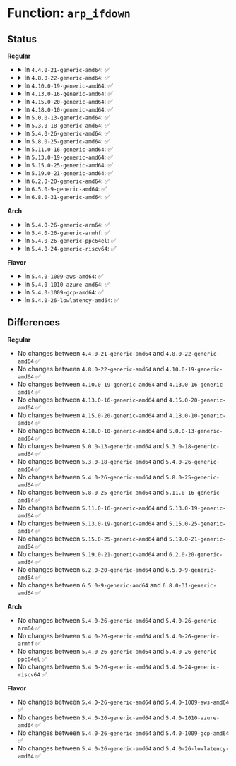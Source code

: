 # Function: <code>arp_ifdown</code>

## Status
<b>Regular</b>
<ul>
<li>
<details>
<summary>In <code>4.4.0-21-generic-amd64</code>: ✅</summary>

```c
void arp_ifdown(struct net_device * dev)
```

```json
{
  "name": "arp_ifdown",
  "collision_type": "Unique Global",
  "inline_type": "No",
  "funcs": [
    {
      "addr": 18446744071586765664,
      "name": "arp_ifdown",
      "external": true,
      "loc": "net/ipv4/arp.c:1217",
      "file": "net/ipv4/arp.c",
      "inline": "seen, unknown",
      "caller_inline": [],
      "caller_func": [
        "net/ipv4/devinet.c:inetdev_event",
        "net/ipv4/fib_frontend.c:fib_disable_ip"
      ]
    }
  ],
  "symbols": [
    {
      "addr": 18446744071586765664,
      "name": "arp_ifdown",
      "section": ".text",
      "bind": "STB_GLOBAL",
      "size": 26
    }
  ]
}
```
</details>
</li>
<li>
<details>
<summary>In <code>4.8.0-22-generic-amd64</code>: ✅</summary>

```c
void arp_ifdown(struct net_device * dev)
```

```json
{
  "name": "arp_ifdown",
  "collision_type": "Unique Global",
  "inline_type": "No",
  "funcs": [
    {
      "addr": 18446744071587213648,
      "name": "arp_ifdown",
      "external": true,
      "loc": "net/ipv4/arp.c:1230",
      "file": "net/ipv4/arp.c",
      "inline": "seen, unknown",
      "caller_inline": [],
      "caller_func": [
        "net/ipv4/devinet.c:inetdev_event",
        "net/ipv4/fib_frontend.c:fib_disable_ip"
      ]
    }
  ],
  "symbols": [
    {
      "addr": 18446744071587213648,
      "name": "arp_ifdown",
      "section": ".text",
      "bind": "STB_GLOBAL",
      "size": 26
    }
  ]
}
```
</details>
</li>
<li>
<details>
<summary>In <code>4.10.0-19-generic-amd64</code>: ✅</summary>

```c
void arp_ifdown(struct net_device * dev)
```

```json
{
  "name": "arp_ifdown",
  "collision_type": "Unique Global",
  "inline_type": "No",
  "funcs": [
    {
      "addr": 18446744071587414016,
      "name": "arp_ifdown",
      "external": true,
      "loc": "net/ipv4/arp.c:1230",
      "file": "net/ipv4/arp.c",
      "inline": "seen, unknown",
      "caller_inline": [],
      "caller_func": [
        "net/ipv4/devinet.c:inetdev_event",
        "net/ipv4/fib_frontend.c:fib_disable_ip"
      ]
    }
  ],
  "symbols": [
    {
      "addr": 18446744071587414016,
      "name": "arp_ifdown",
      "section": ".text",
      "bind": "STB_GLOBAL",
      "size": 26
    }
  ]
}
```
</details>
</li>
<li>
<details>
<summary>In <code>4.13.0-16-generic-amd64</code>: ✅</summary>

```c
void arp_ifdown(struct net_device * dev)
```

```json
{
  "name": "arp_ifdown",
  "collision_type": "Unique Global",
  "inline_type": "No",
  "funcs": [
    {
      "addr": 18446744071587550272,
      "name": "arp_ifdown",
      "external": true,
      "loc": "net/ipv4/arp.c:1268",
      "file": "net/ipv4/arp.c",
      "inline": "seen, unknown",
      "caller_inline": [],
      "caller_func": [
        "net/ipv4/devinet.c:inetdev_event",
        "net/ipv4/fib_frontend.c:fib_disable_ip",
        "net/ipv4/fib_frontend.c:fib_disable_ip"
      ]
    }
  ],
  "symbols": [
    {
      "addr": 18446744071587550272,
      "name": "arp_ifdown",
      "section": ".text",
      "bind": "STB_GLOBAL",
      "size": 26
    }
  ]
}
```
</details>
</li>
<li>
<details>
<summary>In <code>4.15.0-20-generic-amd64</code>: ✅</summary>

```c
void arp_ifdown(struct net_device * dev)
```

```json
{
  "name": "arp_ifdown",
  "collision_type": "Unique Global",
  "inline_type": "No",
  "funcs": [
    {
      "addr": 18446744071588073856,
      "name": "arp_ifdown",
      "external": true,
      "loc": "net/ipv4/arp.c:1274",
      "file": "net/ipv4/arp.c",
      "inline": "seen, unknown",
      "caller_inline": [],
      "caller_func": [
        "net/ipv4/devinet.c:inetdev_event",
        "net/ipv4/fib_frontend.c:fib_disable_ip",
        "net/ipv4/fib_frontend.c:fib_disable_ip"
      ]
    }
  ],
  "symbols": [
    {
      "addr": 18446744071588073856,
      "name": "arp_ifdown",
      "section": ".text",
      "bind": "STB_GLOBAL",
      "size": 26
    }
  ]
}
```
</details>
</li>
<li>
<details>
<summary>In <code>4.18.0-10-generic-amd64</code>: ✅</summary>

```c
void arp_ifdown(struct net_device * dev)
```

```json
{
  "name": "arp_ifdown",
  "collision_type": "Unique Global",
  "inline_type": "No",
  "funcs": [
    {
      "addr": 18446744071588427376,
      "name": "arp_ifdown",
      "external": true,
      "loc": "net/ipv4/arp.c:1274",
      "file": "net/ipv4/arp.c",
      "inline": "seen, unknown",
      "caller_inline": [],
      "caller_func": [
        "net/ipv4/devinet.c:inetdev_event",
        "net/ipv4/fib_frontend.c:fib_disable_ip",
        "net/ipv4/fib_frontend.c:fib_disable_ip"
      ]
    }
  ],
  "symbols": [
    {
      "addr": 18446744071588427376,
      "name": "arp_ifdown",
      "section": ".text",
      "bind": "STB_GLOBAL",
      "size": 26
    }
  ]
}
```
</details>
</li>
<li>
<details>
<summary>In <code>5.0.0-13-generic-amd64</code>: ✅</summary>

```c
void arp_ifdown(struct net_device * dev)
```

```json
{
  "name": "arp_ifdown",
  "collision_type": "Unique Global",
  "inline_type": "No",
  "funcs": [
    {
      "addr": 18446744071588619360,
      "name": "arp_ifdown",
      "external": true,
      "loc": "net/ipv4/arp.c:1276",
      "file": "net/ipv4/arp.c",
      "inline": "seen, unknown",
      "caller_inline": [],
      "caller_func": [
        "net/ipv4/devinet.c:inetdev_event",
        "net/ipv4/fib_frontend.c:fib_disable_ip",
        "net/ipv4/fib_frontend.c:fib_disable_ip"
      ]
    }
  ],
  "symbols": [
    {
      "addr": 18446744071588619360,
      "name": "arp_ifdown",
      "section": ".text",
      "bind": "STB_GLOBAL",
      "size": 26
    }
  ]
}
```
</details>
</li>
<li>
<details>
<summary>In <code>5.3.0-18-generic-amd64</code>: ✅</summary>

```c
void arp_ifdown(struct net_device * dev)
```

```json
{
  "name": "arp_ifdown",
  "collision_type": "Unique Global",
  "inline_type": "No",
  "funcs": [
    {
      "addr": 18446744071589031184,
      "name": "arp_ifdown",
      "external": true,
      "loc": "net/ipv4/arp.c:1272",
      "file": "net/ipv4/arp.c",
      "inline": "seen, unknown",
      "caller_inline": [],
      "caller_func": [
        "net/ipv4/devinet.c:inetdev_event",
        "net/ipv4/fib_frontend.c:fib_disable_ip",
        "net/ipv4/fib_frontend.c:fib_disable_ip"
      ]
    }
  ],
  "symbols": [
    {
      "addr": 18446744071589031184,
      "name": "arp_ifdown",
      "section": ".text",
      "bind": "STB_GLOBAL",
      "size": 26
    }
  ]
}
```
</details>
</li>
<li>
<details>
<summary>In <code>5.4.0-26-generic-amd64</code>: ✅</summary>

```c
void arp_ifdown(struct net_device * dev)
```

```json
{
  "name": "arp_ifdown",
  "collision_type": "Unique Global",
  "inline_type": "No",
  "funcs": [
    {
      "addr": 18446744071589255728,
      "name": "arp_ifdown",
      "external": true,
      "loc": "net/ipv4/arp.c:1272",
      "file": "net/ipv4/arp.c",
      "inline": "seen, unknown",
      "caller_inline": [],
      "caller_func": [
        "net/ipv4/devinet.c:inetdev_event",
        "net/ipv4/fib_frontend.c:fib_disable_ip",
        "net/ipv4/fib_frontend.c:fib_disable_ip"
      ]
    }
  ],
  "symbols": [
    {
      "addr": 18446744071589255728,
      "name": "arp_ifdown",
      "section": ".text",
      "bind": "STB_GLOBAL",
      "size": 26
    }
  ]
}
```
</details>
</li>
<li>
<details>
<summary>In <code>5.8.0-25-generic-amd64</code>: ✅</summary>

```c
void arp_ifdown(struct net_device * dev)
```

```json
{
  "name": "arp_ifdown",
  "collision_type": "Unique Global",
  "inline_type": "No",
  "funcs": [
    {
      "addr": 18446744071590230064,
      "name": "arp_ifdown",
      "external": true,
      "loc": "net/ipv4/arp.c:1272",
      "file": "net/ipv4/arp.c",
      "inline": "seen, unknown",
      "caller_inline": [],
      "caller_func": [
        "net/ipv4/devinet.c:inetdev_destroy",
        "net/ipv4/fib_frontend.c:fib_netdev_event",
        "net/ipv4/fib_frontend.c:fib_netdev_event",
        "net/ipv4/fib_frontend.c:fib_inetaddr_event"
      ]
    }
  ],
  "symbols": [
    {
      "addr": 18446744071590230064,
      "name": "arp_ifdown",
      "section": ".text",
      "bind": "STB_GLOBAL",
      "size": 26
    }
  ]
}
```
</details>
</li>
<li>
<details>
<summary>In <code>5.11.0-16-generic-amd64</code>: ✅</summary>

```c
void arp_ifdown(struct net_device * dev)
```

```json
{
  "name": "arp_ifdown",
  "collision_type": "Unique Global",
  "inline_type": "No",
  "funcs": [
    {
      "addr": 18446744071590281984,
      "name": "arp_ifdown",
      "external": true,
      "loc": "net/ipv4/arp.c:1278",
      "file": "net/ipv4/arp.c",
      "inline": "seen, unknown",
      "caller_inline": [],
      "caller_func": [
        "net/ipv4/devinet.c:inetdev_destroy",
        "net/ipv4/fib_frontend.c:fib_netdev_event",
        "net/ipv4/fib_frontend.c:fib_netdev_event",
        "net/ipv4/fib_frontend.c:fib_inetaddr_event"
      ]
    }
  ],
  "symbols": [
    {
      "addr": 18446744071590281984,
      "name": "arp_ifdown",
      "section": ".text",
      "bind": "STB_GLOBAL",
      "size": 26
    }
  ]
}
```
</details>
</li>
<li>
<details>
<summary>In <code>5.13.0-19-generic-amd64</code>: ✅</summary>

```c
void arp_ifdown(struct net_device * dev)
```

```json
{
  "name": "arp_ifdown",
  "collision_type": "Unique Global",
  "inline_type": "No",
  "funcs": [
    {
      "addr": 18446744071590196624,
      "name": "arp_ifdown",
      "external": true,
      "loc": "net/ipv4/arp.c:1278",
      "file": "net/ipv4/arp.c",
      "inline": "seen, unknown",
      "caller_inline": [],
      "caller_func": [
        "net/ipv4/devinet.c:inetdev_event",
        "net/ipv4/fib_frontend.c:fib_netdev_event",
        "net/ipv4/fib_frontend.c:fib_netdev_event",
        "net/ipv4/fib_frontend.c:fib_inetaddr_event"
      ]
    }
  ],
  "symbols": [
    {
      "addr": 18446744071590196624,
      "name": "arp_ifdown",
      "section": ".text",
      "bind": "STB_GLOBAL",
      "size": 26
    }
  ]
}
```
</details>
</li>
<li>
<details>
<summary>In <code>5.15.0-25-generic-amd64</code>: ✅</summary>

```c
void arp_ifdown(struct net_device * dev)
```

```json
{
  "name": "arp_ifdown",
  "collision_type": "Unique Global",
  "inline_type": "No",
  "funcs": [
    {
      "addr": 18446744071590978016,
      "name": "arp_ifdown",
      "external": true,
      "loc": "net/ipv4/arp.c:1278",
      "file": "net/ipv4/arp.c",
      "inline": "seen, unknown",
      "caller_inline": [],
      "caller_func": [
        "net/ipv4/devinet.c:inetdev_event",
        "net/ipv4/fib_frontend.c:fib_netdev_event",
        "net/ipv4/fib_frontend.c:fib_netdev_event",
        "net/ipv4/fib_frontend.c:fib_inetaddr_event"
      ]
    }
  ],
  "symbols": [
    {
      "addr": 18446744071590978016,
      "name": "arp_ifdown",
      "section": ".text",
      "bind": "STB_GLOBAL",
      "size": 26
    }
  ]
}
```
</details>
</li>
<li>
<details>
<summary>In <code>5.19.0-21-generic-amd64</code>: ✅</summary>

```c
void arp_ifdown(struct net_device * dev)
```

```json
{
  "name": "arp_ifdown",
  "collision_type": "Unique Global",
  "inline_type": "No",
  "funcs": [
    {
      "addr": 18446744071592622496,
      "name": "arp_ifdown",
      "external": true,
      "loc": "net/ipv4/arp.c:1292",
      "file": "net/ipv4/arp.c",
      "inline": "seen, unknown",
      "caller_inline": [],
      "caller_func": [
        "net/ipv4/devinet.c:inetdev_event",
        "net/ipv4/fib_frontend.c:fib_netdev_event",
        "net/ipv4/fib_frontend.c:fib_netdev_event",
        "net/ipv4/fib_frontend.c:fib_inetaddr_event"
      ]
    }
  ],
  "symbols": [
    {
      "addr": 18446744071592622496,
      "name": "arp_ifdown",
      "section": ".text",
      "bind": "STB_GLOBAL",
      "size": 36
    }
  ]
}
```
</details>
</li>
<li>
<details>
<summary>In <code>6.2.0-20-generic-amd64</code>: ✅</summary>

```c
void arp_ifdown(struct net_device * dev)
```

```json
{
  "name": "arp_ifdown",
  "collision_type": "Unique Global",
  "inline_type": "No",
  "funcs": [
    {
      "addr": 18446744071594487760,
      "name": "arp_ifdown",
      "external": true,
      "loc": "net/ipv4/arp.c:1313",
      "file": "net/ipv4/arp.c",
      "inline": "seen, unknown",
      "caller_inline": [],
      "caller_func": [
        "net/ipv4/devinet.c:inetdev_destroy",
        "net/ipv4/fib_frontend.c:fib_netdev_event",
        "net/ipv4/fib_frontend.c:fib_netdev_event",
        "net/ipv4/fib_frontend.c:fib_inetaddr_event"
      ]
    }
  ],
  "symbols": [
    {
      "addr": 18446744071594487760,
      "name": "arp_ifdown",
      "section": ".text",
      "bind": "STB_GLOBAL",
      "size": 36
    }
  ]
}
```
</details>
</li>
<li>
<details>
<summary>In <code>6.5.0-9-generic-amd64</code>: ✅</summary>

```c
void arp_ifdown(struct net_device * dev)
```

```json
{
  "name": "arp_ifdown",
  "collision_type": "Unique Global",
  "inline_type": "No",
  "funcs": [
    {
      "addr": 18446744071594879216,
      "name": "arp_ifdown",
      "external": true,
      "loc": "net/ipv4/arp.c:1313",
      "file": "net/ipv4/arp.c",
      "inline": "seen, unknown",
      "caller_inline": [],
      "caller_func": [
        "net/ipv4/devinet.c:inetdev_destroy",
        "net/ipv4/fib_frontend.c:fib_netdev_event",
        "net/ipv4/fib_frontend.c:fib_netdev_event",
        "net/ipv4/fib_frontend.c:fib_inetaddr_event"
      ]
    }
  ],
  "symbols": [
    {
      "addr": 18446744071594879216,
      "name": "arp_ifdown",
      "section": ".text",
      "bind": "STB_GLOBAL",
      "size": 36
    }
  ]
}
```
</details>
</li>
<li>
<details>
<summary>In <code>6.8.0-31-generic-amd64</code>: ✅</summary>

```c
void arp_ifdown(struct net_device * dev)
```

```json
{
  "name": "arp_ifdown",
  "collision_type": "Unique Global",
  "inline_type": "No",
  "funcs": [
    {
      "addr": 18446744071595690496,
      "name": "arp_ifdown",
      "external": true,
      "loc": "net/ipv4/arp.c:1314",
      "file": "net/ipv4/arp.c",
      "inline": "seen, unknown",
      "caller_inline": [],
      "caller_func": [
        "net/ipv4/devinet.c:inetdev_destroy",
        "net/ipv4/fib_frontend.c:fib_netdev_event",
        "net/ipv4/fib_frontend.c:fib_netdev_event",
        "net/ipv4/fib_frontend.c:fib_inetaddr_event"
      ]
    }
  ],
  "symbols": [
    {
      "addr": 18446744071595690496,
      "name": "arp_ifdown",
      "section": ".text",
      "bind": "STB_GLOBAL",
      "size": 36
    }
  ]
}
```
</details>
</li>
</ul>
<b>Arch</b>
<ul>
<li>
<details>
<summary>In <code>5.4.0-26-generic-arm64</code>: ✅</summary>

```c
void arp_ifdown(struct net_device * dev)
```

```json
{
  "name": "arp_ifdown",
  "collision_type": "Unique Global",
  "inline_type": "No",
  "funcs": [
    {
      "addr": 18446603336502883696,
      "name": "arp_ifdown",
      "external": true,
      "loc": "net/ipv4/arp.c:1272",
      "file": "net/ipv4/arp.c",
      "inline": "seen, unknown",
      "caller_inline": [],
      "caller_func": [
        "net/ipv4/devinet.c:inetdev_event",
        "net/ipv4/fib_frontend.c:fib_disable_ip",
        "net/ipv4/fib_frontend.c:fib_disable_ip"
      ]
    }
  ],
  "symbols": [
    {
      "addr": 18446603336502883696,
      "name": "arp_ifdown",
      "section": ".text",
      "bind": "STB_GLOBAL",
      "size": 52
    }
  ]
}
```
</details>
</li>
<li>
<details>
<summary>In <code>5.4.0-26-generic-armhf</code>: ✅</summary>

```c
void arp_ifdown(struct net_device * dev)
```

```json
{
  "name": "arp_ifdown",
  "collision_type": "Unique Global",
  "inline_type": "No",
  "funcs": [
    {
      "addr": 3235578172,
      "name": "arp_ifdown",
      "external": true,
      "loc": "net/ipv4/arp.c:1272",
      "file": "net/ipv4/arp.c",
      "inline": "seen, unknown",
      "caller_inline": [],
      "caller_func": [
        "net/ipv4/devinet.c:inetdev_event",
        "net/ipv4/fib_frontend.c:fib_disable_ip"
      ]
    }
  ],
  "symbols": [
    {
      "addr": 3235578172,
      "name": "arp_ifdown",
      "section": ".text",
      "bind": "STB_GLOBAL",
      "size": 40
    }
  ]
}
```
</details>
</li>
<li>
<details>
<summary>In <code>5.4.0-26-generic-ppc64el</code>: ✅</summary>

```c
void arp_ifdown(struct net_device * dev)
```

```json
{
  "name": "arp_ifdown",
  "collision_type": "Unique Global",
  "inline_type": "No",
  "funcs": [
    {
      "addr": 13835058055296543824,
      "name": "arp_ifdown",
      "external": true,
      "loc": "net/ipv4/arp.c:1272",
      "file": "net/ipv4/arp.c",
      "inline": "seen, unknown",
      "caller_inline": [],
      "caller_func": [
        "net/ipv4/devinet.c:inetdev_event",
        "net/ipv4/fib_frontend.c:fib_disable_ip",
        "net/ipv4/fib_frontend.c:fib_disable_ip"
      ]
    }
  ],
  "symbols": [
    {
      "addr": 13835058055296543824,
      "name": "arp_ifdown",
      "section": ".text",
      "bind": "STB_GLOBAL",
      "size": 64
    }
  ]
}
```
</details>
</li>
<li>
<details>
<summary>In <code>5.4.0-24-generic-riscv64</code>: ✅</summary>

```c
void arp_ifdown(struct net_device * dev)
```

```json
{
  "name": "arp_ifdown",
  "collision_type": "Unique Global",
  "inline_type": "No",
  "funcs": [
    {
      "addr": 18446743936278983594,
      "name": "arp_ifdown",
      "external": true,
      "loc": "net/ipv4/arp.c:1272",
      "file": "net/ipv4/arp.c",
      "inline": "seen, unknown",
      "caller_inline": [],
      "caller_func": [
        "net/ipv4/devinet.c:inetdev_event",
        "net/ipv4/fib_frontend.c:fib_disable_ip"
      ]
    }
  ],
  "symbols": [
    {
      "addr": 18446743936278983594,
      "name": "arp_ifdown",
      "section": ".text",
      "bind": "STB_GLOBAL",
      "size": 50
    }
  ]
}
```
</details>
</li>
</ul>
<b>Flavor</b>
<ul>
<li>
<details>
<summary>In <code>5.4.0-1009-aws-amd64</code>: ✅</summary>

```c
void arp_ifdown(struct net_device * dev)
```

```json
{
  "name": "arp_ifdown",
  "collision_type": "Unique Global",
  "inline_type": "No",
  "funcs": [
    {
      "addr": 18446744071588861904,
      "name": "arp_ifdown",
      "external": true,
      "loc": "net/ipv4/arp.c:1272",
      "file": "net/ipv4/arp.c",
      "inline": "seen, unknown",
      "caller_inline": [],
      "caller_func": [
        "net/ipv4/devinet.c:inetdev_event",
        "net/ipv4/fib_frontend.c:fib_disable_ip",
        "net/ipv4/fib_frontend.c:fib_disable_ip"
      ]
    }
  ],
  "symbols": [
    {
      "addr": 18446744071588861904,
      "name": "arp_ifdown",
      "section": ".text",
      "bind": "STB_GLOBAL",
      "size": 26
    }
  ]
}
```
</details>
</li>
<li>
<details>
<summary>In <code>5.4.0-1010-azure-amd64</code>: ✅</summary>

```c
void arp_ifdown(struct net_device * dev)
```

```json
{
  "name": "arp_ifdown",
  "collision_type": "Unique Global",
  "inline_type": "No",
  "funcs": [
    {
      "addr": 18446744071588573840,
      "name": "arp_ifdown",
      "external": true,
      "loc": "net/ipv4/arp.c:1272",
      "file": "net/ipv4/arp.c",
      "inline": "seen, unknown",
      "caller_inline": [],
      "caller_func": [
        "net/ipv4/devinet.c:inetdev_event",
        "net/ipv4/fib_frontend.c:fib_disable_ip",
        "net/ipv4/fib_frontend.c:fib_disable_ip"
      ]
    }
  ],
  "symbols": [
    {
      "addr": 18446744071588573840,
      "name": "arp_ifdown",
      "section": ".text",
      "bind": "STB_GLOBAL",
      "size": 26
    }
  ]
}
```
</details>
</li>
<li>
<details>
<summary>In <code>5.4.0-1009-gcp-amd64</code>: ✅</summary>

```c
void arp_ifdown(struct net_device * dev)
```

```json
{
  "name": "arp_ifdown",
  "collision_type": "Unique Global",
  "inline_type": "No",
  "funcs": [
    {
      "addr": 18446744071589298288,
      "name": "arp_ifdown",
      "external": true,
      "loc": "net/ipv4/arp.c:1272",
      "file": "net/ipv4/arp.c",
      "inline": "seen, unknown",
      "caller_inline": [],
      "caller_func": [
        "net/ipv4/devinet.c:inetdev_event",
        "net/ipv4/fib_frontend.c:fib_disable_ip",
        "net/ipv4/fib_frontend.c:fib_disable_ip"
      ]
    }
  ],
  "symbols": [
    {
      "addr": 18446744071589298288,
      "name": "arp_ifdown",
      "section": ".text",
      "bind": "STB_GLOBAL",
      "size": 26
    }
  ]
}
```
</details>
</li>
<li>
<details>
<summary>In <code>5.4.0-26-lowlatency-amd64</code>: ✅</summary>

```c
void arp_ifdown(struct net_device * dev)
```

```json
{
  "name": "arp_ifdown",
  "collision_type": "Unique Global",
  "inline_type": "No",
  "funcs": [
    {
      "addr": 18446744071589339824,
      "name": "arp_ifdown",
      "external": true,
      "loc": "net/ipv4/arp.c:1272",
      "file": "net/ipv4/arp.c",
      "inline": "seen, unknown",
      "caller_inline": [],
      "caller_func": [
        "net/ipv4/devinet.c:inetdev_event",
        "net/ipv4/fib_frontend.c:fib_disable_ip",
        "net/ipv4/fib_frontend.c:fib_disable_ip"
      ]
    }
  ],
  "symbols": [
    {
      "addr": 18446744071589339824,
      "name": "arp_ifdown",
      "section": ".text",
      "bind": "STB_GLOBAL",
      "size": 26
    }
  ]
}
```
</details>
</li>
</ul>

## Differences
<b>Regular</b>
<ul>
<li>
No changes between <code>4.4.0-21-generic-amd64</code> and <code>4.8.0-22-generic-amd64</code> ✅
</li>
<li>
No changes between <code>4.8.0-22-generic-amd64</code> and <code>4.10.0-19-generic-amd64</code> ✅
</li>
<li>
No changes between <code>4.10.0-19-generic-amd64</code> and <code>4.13.0-16-generic-amd64</code> ✅
</li>
<li>
No changes between <code>4.13.0-16-generic-amd64</code> and <code>4.15.0-20-generic-amd64</code> ✅
</li>
<li>
No changes between <code>4.15.0-20-generic-amd64</code> and <code>4.18.0-10-generic-amd64</code> ✅
</li>
<li>
No changes between <code>4.18.0-10-generic-amd64</code> and <code>5.0.0-13-generic-amd64</code> ✅
</li>
<li>
No changes between <code>5.0.0-13-generic-amd64</code> and <code>5.3.0-18-generic-amd64</code> ✅
</li>
<li>
No changes between <code>5.3.0-18-generic-amd64</code> and <code>5.4.0-26-generic-amd64</code> ✅
</li>
<li>
No changes between <code>5.4.0-26-generic-amd64</code> and <code>5.8.0-25-generic-amd64</code> ✅
</li>
<li>
No changes between <code>5.8.0-25-generic-amd64</code> and <code>5.11.0-16-generic-amd64</code> ✅
</li>
<li>
No changes between <code>5.11.0-16-generic-amd64</code> and <code>5.13.0-19-generic-amd64</code> ✅
</li>
<li>
No changes between <code>5.13.0-19-generic-amd64</code> and <code>5.15.0-25-generic-amd64</code> ✅
</li>
<li>
No changes between <code>5.15.0-25-generic-amd64</code> and <code>5.19.0-21-generic-amd64</code> ✅
</li>
<li>
No changes between <code>5.19.0-21-generic-amd64</code> and <code>6.2.0-20-generic-amd64</code> ✅
</li>
<li>
No changes between <code>6.2.0-20-generic-amd64</code> and <code>6.5.0-9-generic-amd64</code> ✅
</li>
<li>
No changes between <code>6.5.0-9-generic-amd64</code> and <code>6.8.0-31-generic-amd64</code> ✅
</li>
</ul>
<b>Arch</b>
<ul>
<li>
No changes between <code>5.4.0-26-generic-amd64</code> and <code>5.4.0-26-generic-arm64</code> ✅
</li>
<li>
No changes between <code>5.4.0-26-generic-amd64</code> and <code>5.4.0-26-generic-armhf</code> ✅
</li>
<li>
No changes between <code>5.4.0-26-generic-amd64</code> and <code>5.4.0-26-generic-ppc64el</code> ✅
</li>
<li>
No changes between <code>5.4.0-26-generic-amd64</code> and <code>5.4.0-24-generic-riscv64</code> ✅
</li>
</ul>
<b>Flavor</b>
<ul>
<li>
No changes between <code>5.4.0-26-generic-amd64</code> and <code>5.4.0-1009-aws-amd64</code> ✅
</li>
<li>
No changes between <code>5.4.0-26-generic-amd64</code> and <code>5.4.0-1010-azure-amd64</code> ✅
</li>
<li>
No changes between <code>5.4.0-26-generic-amd64</code> and <code>5.4.0-1009-gcp-amd64</code> ✅
</li>
<li>
No changes between <code>5.4.0-26-generic-amd64</code> and <code>5.4.0-26-lowlatency-amd64</code> ✅
</li>
</ul>
